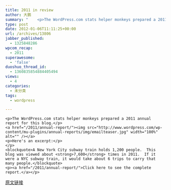 ```yaml
---
title: 2011 in review
author: 大鹏
summary: "    <p>The WordPress.com stats helper monkeys prepared a 2011 annual report for this blog.</p>"
type: post
date: 2012-01-06T11:11:25+00:00
url: /archives/13806
jabber_published:
  - 1325848286
wpcom_recap:
  - 2011
superawesome:
  - 'false'
duoshuo_thread_id:
  - 1360835854884405494
views:
  - 4
categories:
  - 未分类
tags:
  - wordpress

---
```

    <p>The WordPress.com stats helper monkeys prepared a 2011 annual report for this blog.</p>
    <a href="/2011/annual-report/"><img src="http://www.wordpress.com/wp-content/mu-plugins/annual-reports/img/emailteaser.jpg" width="100%" alt="" /></a>
    <p>Here's an excerpt:</p>
    </p>
    <blockquote>A New York City subway train holds 1,200 people.  This blog was viewed about <strong>7,600</strong> times in 2011.  If it were a NYC subway train, it would take about 6 trips to carry that many people.</blockquote>
    <p><a href="/2011/annual-report/">Click here to see the complete report.</a></p>

[原文链接](http://dapengde.com/archives/13806)

